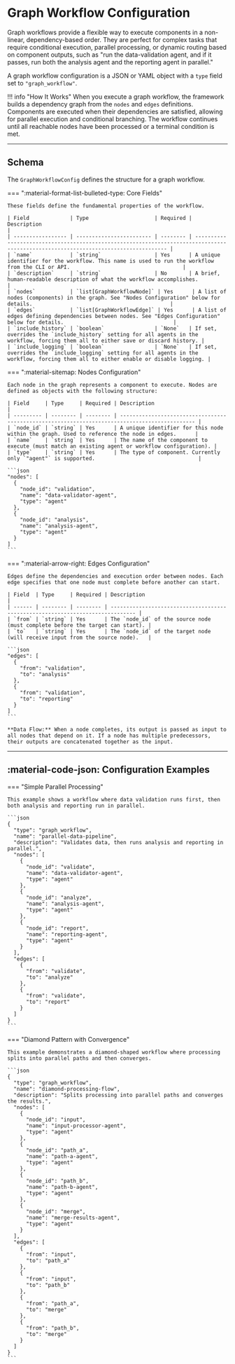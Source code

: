 # Graph Workflow Configuration

Graph workflows provide a flexible way to execute components in a non-linear, dependency-based order. They are perfect for complex tasks that require conditional execution, parallel processing, or dynamic routing based on component outputs, such as "run the data-validation agent, and if it passes, run both the analysis agent and the reporting agent in parallel."

A graph workflow configuration is a JSON or YAML object with a `type` field set to `"graph_workflow"`.

<!-- prettier-ignore -->
!!! info "How It Works"
    When you execute a graph workflow, the framework builds a dependency graph from the `nodes` and `edges` definitions. Components are executed when their dependencies are satisfied, allowing for parallel execution and conditional branching. The workflow continues until all reachable nodes have been processed or a terminal condition is met.

---

## Schema

The `GraphWorkflowConfig` defines the structure for a graph workflow.

=== ":material-format-list-bulleted-type: Core Fields"

    These fields define the fundamental properties of the workflow.

    | Field             | Type                     | Required | Description                                                                                                                         |
    | ----------------- | ------------------------ | -------- | ----------------------------------------------------------------------------------------------------------------------------------- |
    | `name`            | `string`                 | Yes      | A unique identifier for the workflow. This name is used to run the workflow from the CLI or API.                                    |
    | `description`     | `string`                 | No       | A brief, human-readable description of what the workflow accomplishes.                                                              |
    | `nodes`           | `list[GraphWorkflowNode]` | Yes      | A list of nodes (components) in the graph. See "Nodes Configuration" below for details.                                            |
    | `edges`           | `list[GraphWorkflowEdge]` | Yes      | A list of edges defining dependencies between nodes. See "Edges Configuration" below for details.                                   |
    | `include_history` | `boolean`                | `None`   | If set, overrides the `include_history` setting for all agents in the workflow, forcing them all to either save or discard history. |
    | `include_logging` | `boolean`                | `None`   | If set, overrides the `include_logging` setting for all agents in the workflow, forcing them all to either enable or disable logging. |

=== ":material-sitemap: Nodes Configuration"

    Each node in the graph represents a component to execute. Nodes are defined as objects with the following structure:

    | Field     | Type     | Required | Description                                                                                    |
    | --------- | -------- | -------- | ---------------------------------------------------------------------------------------------- |
    | `node_id` | `string` | Yes      | A unique identifier for this node within the graph. Used to reference the node in edges.      |
    | `name`    | `string` | Yes      | The name of the component to execute (must match an existing agent or workflow configuration). |
    | `type`    | `string` | Yes      | The type of component. Currently only `"agent"` is supported.                                 |

    ```json
    "nodes": [
      {
        "node_id": "validation",
        "name": "data-validator-agent",
        "type": "agent"
      },
      {
        "node_id": "analysis",
        "name": "analysis-agent",
        "type": "agent"
      }
    ]
    ```

=== ":material-arrow-right: Edges Configuration"

    Edges define the dependencies and execution order between nodes. Each edge specifies that one node must complete before another can start.

    | Field  | Type     | Required | Description                                                                    |
    | ------ | -------- | -------- | ------------------------------------------------------------------------------ |
    | `from` | `string` | Yes      | The `node_id` of the source node (must complete before the target can start). |
    | `to`   | `string` | Yes      | The `node_id` of the target node (will receive input from the source node).   |

    ```json
    "edges": [
      {
        "from": "validation",
        "to": "analysis"
      },
      {
        "from": "validation",
        "to": "reporting"
      }
    ]
    ```

    **Data Flow:** When a node completes, its output is passed as input to all nodes that depend on it. If a node has multiple predecessors, their outputs are concatenated together as the input.

---

## :material-code-json: Configuration Examples

=== "Simple Parallel Processing"

    This example shows a workflow where data validation runs first, then both analysis and reporting run in parallel.

    ```json
    {
      "type": "graph_workflow",
      "name": "parallel-data-pipeline",
      "description": "Validates data, then runs analysis and reporting in parallel.",
      "nodes": [
        {
          "node_id": "validate",
          "name": "data-validator-agent",
          "type": "agent"
        },
        {
          "node_id": "analyze",
          "name": "analysis-agent",
          "type": "agent"
        },
        {
          "node_id": "report",
          "name": "reporting-agent",
          "type": "agent"
        }
      ],
      "edges": [
        {
          "from": "validate",
          "to": "analyze"
        },
        {
          "from": "validate",
          "to": "report"
        }
      ]
    }
    ```

=== "Diamond Pattern with Convergence"

    This example demonstrates a diamond-shaped workflow where processing splits into parallel paths and then converges.

    ```json
    {
      "type": "graph_workflow",
      "name": "diamond-processing-flow",
      "description": "Splits processing into parallel paths and converges the results.",
      "nodes": [
        {
          "node_id": "input",
          "name": "input-processor-agent",
          "type": "agent"
        },
        {
          "node_id": "path_a",
          "name": "path-a-agent",
          "type": "agent"
        },
        {
          "node_id": "path_b",
          "name": "path-b-agent",
          "type": "agent"
        },
        {
          "node_id": "merge",
          "name": "merge-results-agent",
          "type": "agent"
        }
      ],
      "edges": [
        {
          "from": "input",
          "to": "path_a"
        },
        {
          "from": "input",
          "to": "path_b"
        },
        {
          "from": "path_a",
          "to": "merge"
        },
        {
          "from": "path_b",
          "to": "merge"
        }
      ]
    }
    ```

